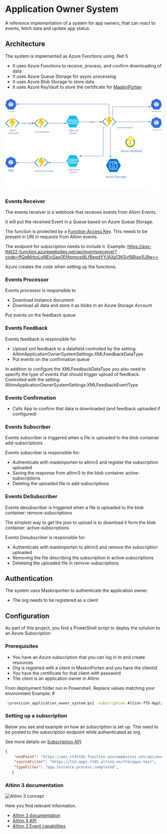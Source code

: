 # Application Owner System
A reference implementation of a system for app owners, that can react to events, fetch data and update app status.

## Architecture

The system is implemented as Azure Functions using .Net 5

- It uses Azure Functions to receive, process, and confirm downloading of data
- It uses Azure Queue Storage for async processing
- It uses Azure Blob Storage to store data.
- It uses Azure KeyVault to store the certificate for [MaskinPorten](https://www.digdir.no/digitale-felleslosninger/maskinporten/869)

![Altinn Application Owner System](concept.svg "Altinn Application Owner System")

### Events Receiver

The events receiver is a webhook that receives events from Altinn Events.

It will put the received Event in a Queue based on Azure Queue Storage.

The function is protected by a [Function Access Key](https://docs.microsoft.com/en-us/azure/azure-functions/functions-bindings-http-webhook-trigger?tabs=csharp#authorization-keys). This needs to be present in URI in requests from Altinn events. 

The endpoint for subscription needs to include it. 
Example: https://aos-ttdt22-function.azurewebsites.net/api/eventsreceiver?code=ffQqMrbvLoNEiySae0EfApmost8LfBeqdYY/AXa13KSyf8Rjsp1U9w==

Azure creates the code when setting up the functions.

### Events Processor

Events processor is responsible to

- Download Instance document
- Download all data and store it as blobs in an Azure Storage Account

Put events on the feedback queue

### Events Feedback

Events feedback is responsible for

- Upload xml feedback to a datafield controlled by the setting: AltinnApplicationOwnerSystemSettings:XMLFeedbackDataType
- Put events on the confirmation queue

In addition to configure the XMLFeedbackDataType you also need to specify the type of events that should trigger upload of feedback. Controlled with the setting: AltinnApplicationOwnerSystemSettings:XMLFeedbackEventType

### Events Confirmation

- Calls App to confirm that data is downloaded (and feedback uploaded if configured)

### Events Subscriber

Events subscriber is triggered when a file is uploaded to the blob container add-subscriptions

Events subscriber is responsible for:

- Authenticate with maskinporten to altinn3 and register the subscription uploaded
- Saving the response from altinn3 to the blob container active-subscriptions
- Deleting the uploaded file in add-subscriptions

### Events DeSubscriber

Events desubscriber is triggered when a file is uploaded to the blob container: remove-subscriptions

The simplest way to get the json to upload is to download it form the blob container: active-subscriptions 

Events Desubscriber is responsible for:

- Authenticate with maskinporten to altinn3 and remove the subscription uploaded
- Removing the file describing the subscription in active-subscriptions
- Deleteing the uploaded file in remove-subscriptions

## Authentication

The system uses Maskinporten to authenticate the application owner.

- The org needs to be registered as a client 

## Configuration

As part of this project, you find a PowerShell script to deploy the solution to an Azure Subscription

### Prerequisites

- You have an Azure subscription that you can log in to and create resources
- Org is registred with a client in MaskinPorten and you have the clientId
- You have the certificate for that client with password
- The client is an application owner in Altinn

From deployment folder run in Powershell. Replace values matching your environment
Example: #  

   ```bash
.\provision_application_owner_system.ps1 -subscription Altinn-TTD-Application-Owner-System -aosEnvironment [INSERT NAME ON ENVIRONMENT MAX 5 letters] -maskinportenclient [INSERT MASKINPORTEN CLIENTID] -maskinportenclientcert [PATH TO CERT] -maskinportenclientcertpwd [INSERT PASSOWORD FOR CERT] -maskinportenuri https://ver2.maskinporten.no -platformuri https://platform.tt02.altinn.no/ -appsuri https://ttd.apps.tt02.altinn.no/
   ```


### Setting up a subscription

Below you see and example on how an subscription is set up. This need to be posted to the subscription endpoint while authenticated as org.

See more details on [Subscription API](https://docs.altinn.studio/teknologi/altinnstudio/altinn-api/platform-api/events/)

```json
{
    "endPoint": "https://aos-ttdtt02-function.azurewebsites.net/api/eventsreceiver?code=swEizasdgraeadvcvvwFAKE8y9ZS7bDoZNOTREALLuPeJMkUtHow==",
    "sourceFilter": "https://ttd.apps.tt02.altinn.no/ttd/apps-test",
    "typeFilter": "app.instance.process.completed",
   }

 ```

### Altinn 3 documentation

![Altinn 3 concept](https://docs.altinn.studio/community/about/concept3.svg "Altinn 3 concept")

Here you find relevant information.
- [Altinn 3 documentation](https://docs.altinn.studio/technology/)
- [Altinn 3 API](https://docs.altinn.studio/api/)
- [Altinn 3 Event capabilities](https://docs.altinn.studio/technology/architecture/capabilities/runtime/integration/events/)
